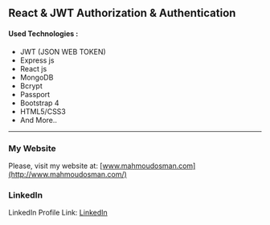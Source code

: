## React & JWT Authorization & Authentication

#### Used Technologies :

- JWT (JSON WEB TOKEN)
- Express js
- React js
- MongoDB
- Bcrypt
- Passport
- Bootstrap 4
- HTML5/CSS3
- And More..

---

### My Website

Please, visit my website at:
[www.mahmoudosman.com](http://www.mahmoudosman.com/)

### LinkedIn

LinkedIn Profile Link: [LinkedIn](https://www.linkedin.com/in/mahmoudaoman/)
